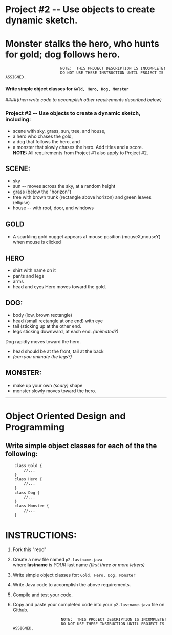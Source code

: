 # Project #2 -- Use objects to create dynamic sketch.
# Monster stalks the hero, who hunts for gold; dog follows hero.  


                            NOTE:  THIS PROJECT DESCRIPTION IS INCOMPLETE!
                            DO NOT USE THESE INSTRUCTION UNTIL PROJECT IS ASSIGNED.


#### Write simple object classes for ```Gold, Hero, Dog, Monster```  
####_(then write code to accomplish other requirements described below)_


### Project #2 -- Use objects to create a dynamic sketch, including:
+ scene with sky, grass, sun, tree, and house,  
+ a hero who chases the gold,
+ a dog that follows the hero, and
+ a monster that slowly chases the hero.
Add titles and a score.  
**NOTE:**  All requirements from Project #1 also apply to Project #2.  

## SCENE:
+ sky
+ sun -- moves across the sky, at a random height
+ grass (below the "horizon")
+ tree with brown trunk (rectangle above horizon) and green leaves (ellipse) 
+ house -- with roof, door, and windows

## GOLD
+ A sparkling gold nugget appears at mouse position (mouseX,mouseY) when mouse is clicked

## HERO
+ shirt with name on it
+ pants and legs
+ arms
+ head and eyes
Hero moves toward the gold.

## DOG:
+ body (low, brown rectangle)
+ head (small rectangle at one end) with eye
+ tail (sticking up at the other end.
+ legs sticking downward, at each end.  _(animated?)_

Dog rapidly moves toward the hero.  
+ head should be at the front, tail at the back
+ _(can you animate the legs?)_  

## MONSTER:
+ make up your own _(scary)_ shape
+ monster slowly moves toward the hero.

----

# Object Oriented Design and Programming
## Write simple object classes for each of the the following:
```
    class Gold { 
        //... 
    }
    class Hero { 
        //... 
    }
    class Dog { 
        //... 
    }
    class Monster { 
        //... 
    }
```

# INSTRUCTIONS:
1. Fork this "repo"  
2. Create a new file named `p2-lastname.java`  
    where **lastname** is  *YOUR* last name 
    *(first three or more letters)*  

3. Write simple object classes for:  ```Gold, Hero, Dog, Monster```  
4. Write Java code to accomplish the above requirements.
5. Compile and test your code.
6. Copy and paste your completed code into your  `p2-lastname.java`  file on Github. 


                            NOTE:  THIS PROJECT DESCRIPTION IS INCOMPLETE!
                            DO NOT USE THESE INSTRUCTION UNTIL PROJECT IS ASSIGNED.
